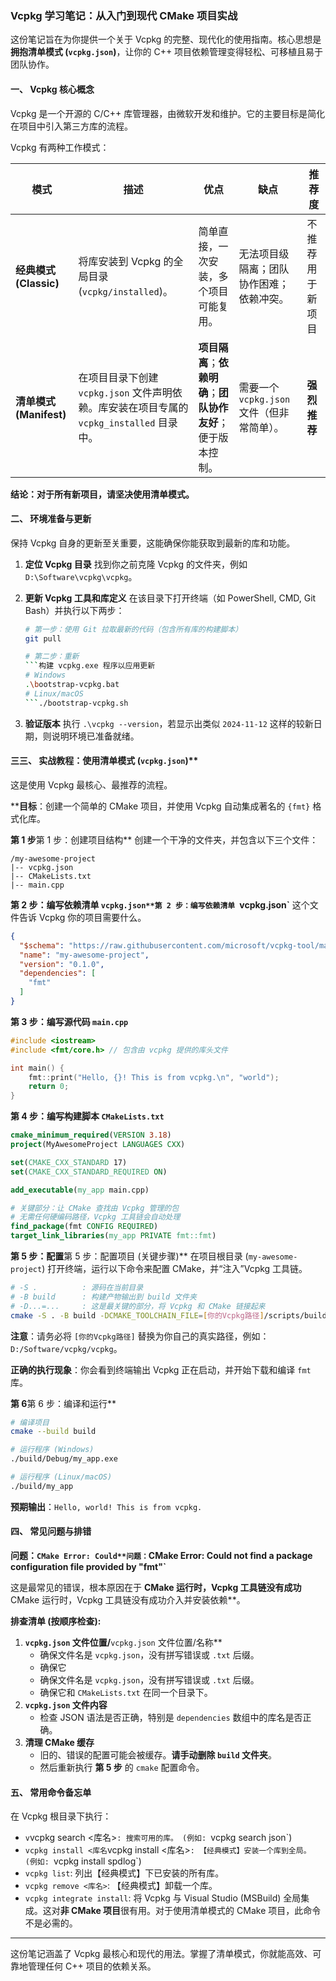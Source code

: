 ### **Vcpkg 学习笔记：从入门到现代 CMake 项目实战**

这份笔记旨在为你提供一个关于 Vcpkg 的完整、现代化的使用指南。核心思想是**拥抱清单模式 (`vcpkg.json`)**，让你的 C++ 项目依赖管理变得轻松、可移植且易于团队协作。

#### **一、 Vcpkg 核心概念**

Vcpkg 是一个开源的 C/C++ 库管理器，由微软开发和维护。它的主要目标是简化在项目中引入第三方库的流程。

Vcpkg 有两种工作模式：

| 模式                    | 描述                                                         | 优点                                                         | 缺点                                       | 推荐度           |
| ----------------------- | ------------------------------------------------------------ | ------------------------------------------------------------ | ------------------------------------------ | ---------------- |
| **经典模式 (Classic)**  | 将库安装到 Vcpkg 的全局目录 (`vcpkg/installed`)。            | 简单直接，一次安装，多个项目可能复用。                       | 无法项目级隔离；团队协作困难；依赖冲突。   | 不推荐用于新项目 |
| **清单模式 (Manifest)** | 在项目目录下创建 `vcpkg.json` 文件声明依赖。库安装在项目专属的 `vcpkg_installed` 目录中。 | **项目隔离**；**依赖明确**；**团队协作友好**；便于版本控制。 | 需要一个 `vcpkg.json` 文件（但非常简单）。 | **强烈推荐**     |

**结论：对于所有新项目，请坚决使用清单模式。**

#### **二、 环境准备与更新**

保持 Vcpkg 自身的更新至关重要，这能确保你能获取到最新的库和功能。

1. **定位 Vcpkg 目录**
    找到你之前克隆 Vcpkg 的文件夹，例如 `D:\Software\vcpkg\vcpkg`。

2. **更新 Vcpkg 工具和库定义**
    在该目录下打开终端（如 PowerShell, CMD, Git Bash）并执行以下两步：

   ~~~bash
   # 第一步：使用 Git 拉取最新的代码（包含所有库的构建脚本）
   git pull
   
   # 第二步：重新
   ```构建 vcpkg.exe 程序以应用更新
   # Windows
   .\bootstrap-vcpkg.bat
   # Linux/macOS
   ```./bootstrap-vcpkg.sh
   ~~~

3. **验证版本**
    执行 `.\vcpkg --version`，若显示出类似 `2024-11-12` 这样的较新日期，则说明环境已准备就绪。

#### **三**三、 实战教程：使用清单模式 (`vcpkg.json`)**

这是使用 Vcpkg 最核心、最推荐的流程。

****目标**：创建一个简单的 CMake 项目，并使用 Vcpkg 自动集成著名的 `{fmt}` 格式化库。

**第 1 步**第 1 步：创建项目结构**
 创建一个干净的文件夹，并包含以下三个文件：

```
/my-awesome-project
|-- vcpkg.json
|-- CMakeLists.txt
|-- main.cpp
```

**第 2 步：编写依赖清单 `vcpkg.json**第 2 步：编写依赖清单 `vcpkg.json`**
 这个文件告诉 Vcpkg 你的项目需要什么。

```json
{
  "$schema": "https://raw.githubusercontent.com/microsoft/vcpkg-tool/main/docs/vcpkg.schema.json",
  "name": "my-awesome-project",
  "version": "0.1.0",
  "dependencies": [
    "fmt"
  ]
}
```

**第 3 步：编写源代码 `main.cpp`**

```cpp
#include <iostream>
#include <fmt/core.h> // 包含由 vcpkg 提供的库头文件

int main() {
    fmt::print("Hello, {}! This is from vcpkg.\n", "world");
    return 0;
}
```

**第 4 步：编写构建脚本 `CMakeLists.txt`**

```cmake
cmake_minimum_required(VERSION 3.18)
project(MyAwesomeProject LANGUAGES CXX)

set(CMAKE_CXX_STANDARD 17)
set(CMAKE_CXX_STANDARD_REQUIRED ON)

add_executable(my_app main.cpp)

# 关键部分：让 CMake 查找由 Vcpkg 管理的包
# 无需任何硬编码路径，Vcpkg 工具链会自动处理
find_package(fmt CONFIG REQUIRED)
target_link_libraries(my_app PRIVATE fmt::fmt)
```

**第 5 步：配置**第 5 步：配置项目 (关键步骤)**
 在项目根目录 (`my-awesome-project`) 打开终端，运行以下命令来配置 CMake，并“注入”Vcpkg 工具链。

```bash
# -S .          : 源码在当前目录
# -B build      : 构建产物输出到 build 文件夹
# -D...=...     : 这是最关键的部分，将 Vcpkg 和 CMake 链接起来
cmake -S . -B build -DCMAKE_TOOLCHAIN_FILE=[你的Vcpkg路径]/scripts/buildsystems/vcpkg.cmake
```

**注意**：请务必将 `[你的Vcpkg路径]` 替换为你自己的真实路径，例如：`D:/Software/vcpkg/vcpkg`。

**正确的执行现象**：你会看到终端输出 Vcpkg 正在启动，并开始下载和编译 `fmt` 库。

**第 6**第 6 步：编译和运行**

```bash
# 编译项目
cmake --build build

# 运行程序 (Windows)
./build/Debug/my_app.exe

# 运行程序 (Linux/macOS)
./build/my_app
```

**预期输出**：`Hello, world! This is from vcpkg.`

#### **四、 常见问题与排错**

**问题：`CMake Error: Could**问题：`CMake Error: Could not find a package configuration file provided by "fmt"`**

这是最常见的错误，根本原因在于 **CMake 运行时，Vcpkg 工具链没有成功**CMake 运行时，Vcpkg 工具链没有成功介入并安装依赖**。

**排查清单 (按顺序检查):**

1. **`vcpkg.json` 文件位置/**`vcpkg.json` 文件位置/名称**
   - 确保文件名是 `vcpkg.json`，没有拼写错误或 `.txt` 后缀。
   - 确保它
   - 确保文件名是 `vcpkg.json`，没有拼写错误或 `.txt` 后缀。
   - 确保它和 `CMakeLists.txt` 在同一个目录下。
2. **`vcpkg.json` 文件内容**
   - 检查 JSON 语法是否正确，特别是 `dependencies` 数组中的库名是否正确。
3. **清理 CMake 缓存**
   - 旧的、错误的配置可能会被缓存。**请手动删除 `build` 文件夹**。
   - 然后重新执行 **第 5 步** 的 `cmake` 配置命令。

#### **五、 常用命令备忘单**

在 Vcpkg 根目录下执行：

- `v`vcpkg search <库名>`: 搜索可用的库。 (例如: `vcpkg search json`)
- `vcpkg install <库名`vcpkg install <库名>`: 【经典模式】安装一个库到全局。 (例如: `vcpkg install spdlog`)
- `vcpkg list`: 列出【经典模式】下已安装的所有库。
- `vcpkg remove <库名>`: 【经典模式】卸载一个库。
- `vcpkg integrate install`: 将 Vcpkg 与 Visual Studio (MSBuild) 全局集成。这对**非 CMake 项目**很有用。对于使用清单模式的 CMake 项目，此命令不是必需的。

------

这份笔记涵盖了 Vcpkg 最核心和现代的用法。掌握了清单模式，你就能高效、可靠地管理任何 C++ 项目的依赖关系。